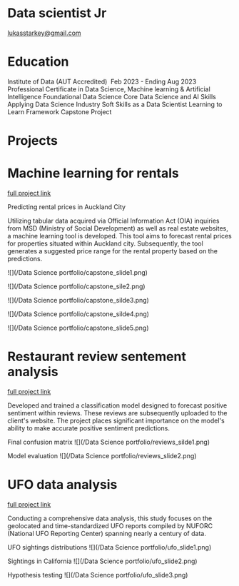 # Data scientist Jr
lukasstarkey@gmail.com

# Education
Institute of Data (AUT Accredited)  Feb 2023 - Ending Aug 2023
Professional Certificate in Data Science, Machine learning & Artificial Intelligence
	Foundational Data Science
	Core Data Science and AI Skills
	Applying Data Science Industry
	Soft Skills as a Data Scientist
	Learning to Learn Framework
	Capstone Project


# Projects

# Machine learning for rentals

[full project link](https://github.com/Lukasstarkey/Rental-price-ML-tool)

Predicting rental prices in Auckland City

Utilizing tabular data acquired via Official Information Act (OIA) inquiries from MSD (Ministry of Social Development) as well as real estate websites, a machine learning tool is developed. This tool aims to forecast rental prices for properties situated within Auckland city. Subsequently, the tool generates a suggested price range for the rental property based on the predictions.

![](/Data Science portfolio/capstone_slide1.png)

![](/Data Science portfolio/capstone_sile2.png)

![](/Data Science portfolio/capstone_silde3.png)

![](/Data Science portfolio/capstone_silde4.png)

![](/Data Science portfolio/capstone_slide5.png)

# Restaurant review sentement analysis

[full project link](https://github.com/Lukasstarkey/Sentiment-Analysis-modeling/tree/main)

Developed and trained a classification model designed to forecast positive sentiment within reviews. These reviews are subsequently uploaded to the client's website. The project places significant importance on the model's ability to make accurate positive sentiment predictions.

Final confusion matrix
![](/Data Science portfolio/reviews_silde1.png)

Model evaluation
![](/Data Science portfolio/reviews_slide2.png)

# UFO data analysis

[full project link](https://github.com/Lukasstarkey/UFO-data-analysis/tree/master)

Conducting a comprehensive data analysis, this study focuses on the geolocated and time-standardized UFO reports compiled by NUFORC (National UFO Reporting Center) spanning nearly a century of data.

UFO sightings distributions
![](/Data Science portfolio/ufo_slide1.png)

Sightings in California
![](/Data Science portfolio/ufo_slide2.png)

Hypothesis testing
![](/Data Science portfolio/ufo_slide3.png)
